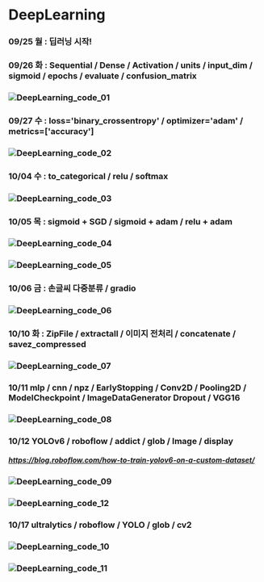 # DeepLearning

### 09/25 월 : 딥러닝 시작!
### 09/26 화 : Sequential / Dense / Activation / units / input_dim / sigmoid / epochs / evaluate / confusion_matrix
### ![DeepLearning_code_01](https://github.com/Jang-jw/DeepLearning/assets/134268098/680f1f4f-ad7d-4f10-8951-974b1d3d1dae)
### 09/27 수 : loss='binary_crossentropy' / optimizer='adam' / metrics=['accuracy'] 
### ![DeepLearning_code_02](https://github.com/Jang-jw/DeepLearning/assets/134268098/eb0b1391-61cd-4d11-bb1e-10c44115ab6d)
### 10/04 수 : to_categorical / relu / softmax
### ![DeepLearning_code_03](https://github.com/Jang-jw/DeepLearning/assets/134268098/6cb1d89f-e769-4ff6-a544-b1d7cdcf3630)
### 10/05 목 : sigmoid + SGD / sigmoid + adam / relu + adam 
### ![DeepLearning_code_04](https://github.com/Jang-jw/DeepLearning/assets/134268098/23fa584c-68d8-4870-b9dd-63c304a9e24e)
### ![DeepLearning_code_05](https://github.com/Jang-jw/DeepLearning/assets/134268098/bcd3e92e-1891-4794-8d5c-b24830ad0cda)
### 10/06 금 : 손글씨 다중분류 / gradio 
### ![DeepLearning_code_06](https://github.com/Jang-jw/DeepLearning/assets/134268098/b7144c01-d1b3-4f70-856c-63501d1a0656)
### 10/10 화 : ZipFile / extractall / 이미지 전처리 / concatenate / savez_compressed 
### ![DeepLearning_code_07](https://github.com/Jang-jw/DeepLearning/assets/134268098/00d63918-a607-4abe-be68-9773f2e16c54)
### 10/11 mlp / cnn / npz / EarlyStopping / Conv2D / Pooling2D / ModelCheckpoint / ImageDataGenerator Dropout / VGG16 
### ![DeepLearning_code_08](https://github.com/Jang-jw/DeepLearning/assets/134268098/7b30d027-8ffe-43ff-bf50-33fc8a575487)
### 10/12 YOLOv6 / roboflow / addict / glob / Image / display 
##### https://blog.roboflow.com/how-to-train-yolov6-on-a-custom-dataset/
### ![DeepLearning_code_09](https://github.com/Jang-jw/DeepLearning/assets/134268098/44ddb226-2b36-46b8-9ea2-6a615a961497)
### ![DeepLearning_code_12](https://github.com/Jang-jw/DeepLearning/assets/134268098/2ddd2b08-193f-4235-bbe2-6192c2c9e659)
### 10/17 ultralytics / roboflow / YOLO / glob / cv2 
### ![DeepLearning_code_10](https://github.com/Jang-jw/DeepLearning/assets/134268098/e8c370e3-35c4-4496-8c6c-276a0298899d)
### ![DeepLearning_code_11](https://github.com/Jang-jw/DeepLearning/assets/134268098/de604ca1-eb26-42f8-b708-e77d0c166950)
